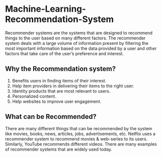 # Machine-Learning-Recommendation-System
Recommender systems are the systems that are designed to recommend things to the user based on many different factors. The recommender system deals with a large volume of information present by filtering the most important information based on the data provided by a user and other factors that take care of the user’s preference and interest.
## Why the Recommendation system?

1.  Benefits users in finding items of their interest.
2.  Help item providers in delivering their items to the right user.
3.  Identity products that are most relevant to users.
4.  Personalized content.
5.  Help websites to improve user engagement.

## What can be Recommended?
There are many different things that can be recommended by the system like movies, books, news, articles, jobs, advertisements, etc. Netflix uses a recommender system to recommend movies & web-series to its users. Similarly, YouTube recommends different videos. There are many examples of recommender systems that are widely used today.
